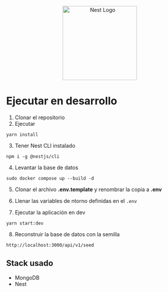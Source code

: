 <p align="center">
  <a href="http://nestjs.com/" target="blank"><img src="https://nestjs.com/img/logo-small.svg" width="200" alt="Nest Logo" /></a>
</p>

# Ejecutar en desarrollo

1. Clonar el repositorio
2. Ejecutar

```
yarn install
```

3. Tener Nest CLI instalado

```
npm i -g @nestjs/cli
```

4. Levantar la base de datos 

```
sudo docker compose up --build -d
```

5. Clonar el archivo __.env.template__ y renombrar la copia a __.env__

6. Llenar las variables de ntorno definidas en el ```.env```

7. Ejecutar la aplicación en dev

```
yarn start:dev
```

8. Reconstruir la base de datos con la semilla 

```
http://localhost:3000/api/v1/seed
```

## Stack usado
* MongoDB
* Nest